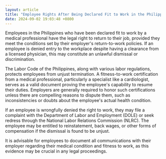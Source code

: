 ```yaml
---
layout: article
title: "Employee Rights After Being Declared Fit to Work in the Philippines"
date: 2024-09-02 19:03:48 +0800
---
```


<p>Employees in the Philippines who have been declared fit to work by a medical professional have the legal right to return to their job, provided they meet the conditions set by their employer's return-to-work policies. If an employee is denied entry to the workplace despite having a clearance from a licensed physician, this may constitute an unlawful dismissal or discrimination.</p><p>The Labor Code of the Philippines, along with various labor regulations, protects employees from unjust termination. A fitness-to-work certification from a medical professional, particularly a specialist like a cardiologist, serves as a valid document proving the employee's capability to resume their duties. Employers are generally required to honor such certifications unless there are compelling reasons to dispute them, such as inconsistencies or doubts about the employee's actual health condition.</p><p>If an employee is wrongfully denied the right to work, they may file a complaint with the Department of Labor and Employment (DOLE) or seek redress through the National Labor Relations Commission (NLRC). The employee may be entitled to reinstatement, back wages, or other forms of compensation if the dismissal is found to be unjust.</p><p>It is advisable for employees to document all communications with their employer regarding their medical condition and fitness to work, as this evidence may be crucial in any legal proceedings.</p>